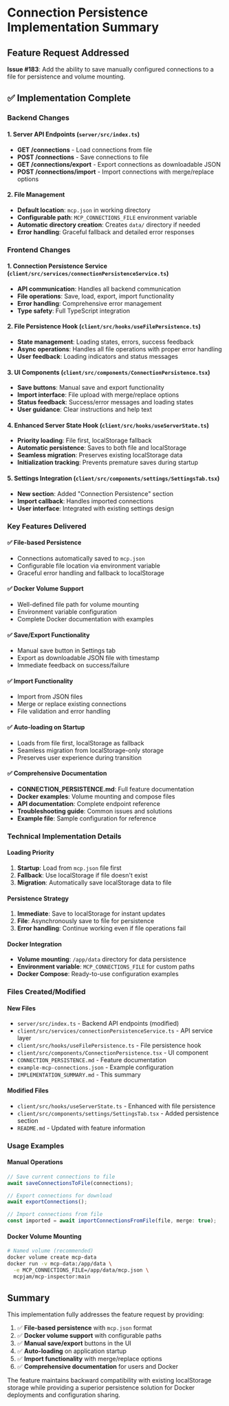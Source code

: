 # Connection Persistence Implementation Summary

## Feature Request Addressed
**Issue #183**: Add the ability to save manually configured connections to a file for persistence and volume mounting.

## ✅ Implementation Complete

### Backend Changes

#### 1. Server API Endpoints (`server/src/index.ts`)
- **GET /connections** - Load connections from file
- **POST /connections** - Save connections to file  
- **GET /connections/export** - Export connections as downloadable JSON
- **POST /connections/import** - Import connections with merge/replace options

#### 2. File Management
- **Default location**: `mcp.json` in working directory
- **Configurable path**: `MCP_CONNECTIONS_FILE` environment variable
- **Automatic directory creation**: Creates `data/` directory if needed
- **Error handling**: Graceful fallback and detailed error responses

### Frontend Changes

#### 1. Connection Persistence Service (`client/src/services/connectionPersistenceService.ts`)
- **API communication**: Handles all backend communication
- **File operations**: Save, load, export, import functionality
- **Error handling**: Comprehensive error management
- **Type safety**: Full TypeScript integration

#### 2. File Persistence Hook (`client/src/hooks/useFilePersistence.ts`)
- **State management**: Loading states, errors, success feedback
- **Async operations**: Handles all file operations with proper error handling
- **User feedback**: Loading indicators and status messages

#### 3. UI Components (`client/src/components/ConnectionPersistence.tsx`)
- **Save buttons**: Manual save and export functionality
- **Import interface**: File upload with merge/replace options
- **Status feedback**: Success/error messages and loading states
- **User guidance**: Clear instructions and help text

#### 4. Enhanced Server State Hook (`client/src/hooks/useServerState.ts`)
- **Priority loading**: File first, localStorage fallback
- **Automatic persistence**: Saves to both file and localStorage
- **Seamless migration**: Preserves existing localStorage data
- **Initialization tracking**: Prevents premature saves during startup

#### 5. Settings Integration (`client/src/components/settings/SettingsTab.tsx`)
- **New section**: Added "Connection Persistence" section
- **Import callback**: Handles imported connections
- **User interface**: Integrated with existing settings design

### Key Features Delivered

#### ✅ **File-based Persistence**
- Connections automatically saved to `mcp.json`
- Configurable file location via environment variable
- Graceful error handling and fallback to localStorage

#### ✅ **Docker Volume Support**
- Well-defined file path for volume mounting
- Environment variable configuration
- Complete Docker documentation with examples

#### ✅ **Save/Export Functionality**  
- Manual save button in Settings tab
- Export as downloadable JSON file with timestamp
- Immediate feedback on success/failure

#### ✅ **Import Functionality**
- Import from JSON files
- Merge or replace existing connections
- File validation and error handling

#### ✅ **Auto-loading on Startup**
- Loads from file first, localStorage as fallback
- Seamless migration from localStorage-only storage
- Preserves user experience during transition

#### ✅ **Comprehensive Documentation**
- **CONNECTION_PERSISTENCE.md**: Full feature documentation
- **Docker examples**: Volume mounting and compose files
- **API documentation**: Complete endpoint reference
- **Troubleshooting guide**: Common issues and solutions
- **Example file**: Sample configuration for reference

### Technical Implementation Details

#### Loading Priority
1. **Startup**: Load from `mcp.json` file first
2. **Fallback**: Use localStorage if file doesn't exist
3. **Migration**: Automatically save localStorage data to file

#### Persistence Strategy
1. **Immediate**: Save to localStorage for instant updates
2. **File**: Asynchronously save to file for persistence
3. **Error handling**: Continue working even if file operations fail

#### Docker Integration
- **Volume mounting**: `/app/data` directory for data persistence
- **Environment variable**: `MCP_CONNECTIONS_FILE` for custom paths
- **Docker Compose**: Ready-to-use configuration examples

### Files Created/Modified

#### New Files
- `server/src/index.ts` - Backend API endpoints (modified)
- `client/src/services/connectionPersistenceService.ts` - API service layer
- `client/src/hooks/useFilePersistence.ts` - File persistence hook
- `client/src/components/ConnectionPersistence.tsx` - UI component
- `CONNECTION_PERSISTENCE.md` - Feature documentation
- `example-mcp-connections.json` - Example configuration
- `IMPLEMENTATION_SUMMARY.md` - This summary

#### Modified Files
- `client/src/hooks/useServerState.ts` - Enhanced with file persistence
- `client/src/components/settings/SettingsTab.tsx` - Added persistence section
- `README.md` - Updated with feature information

### Usage Examples

#### Manual Operations
```typescript
// Save current connections to file
await saveConnectionsToFile(connections);

// Export connections for download
await exportConnections();

// Import connections from file
const imported = await importConnectionsFromFile(file, merge: true);
```

#### Docker Volume Mounting
```bash
# Named volume (recommended)
docker volume create mcp-data
docker run -v mcp-data:/app/data \
  -e MCP_CONNECTIONS_FILE=/app/data/mcp.json \
  mcpjam/mcp-inspector:main
```

## Summary

This implementation fully addresses the feature request by providing:

1. ✅ **File-based persistence** with `mcp.json` format
2. ✅ **Docker volume support** with configurable paths
3. ✅ **Manual save/export** buttons in the UI
4. ✅ **Auto-loading** on application startup
5. ✅ **Import functionality** with merge/replace options
6. ✅ **Comprehensive documentation** for users and Docker

The feature maintains backward compatibility with existing localStorage storage while providing a superior persistence solution for Docker deployments and configuration sharing.